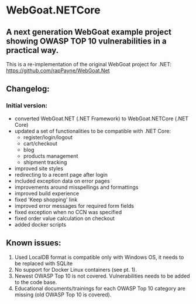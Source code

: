 # WebGoat.NETCore

## A next generation WebGoat example project showing OWASP TOP 10 vulnerabilities in a practical way.

This is a re-implementation of the original WebGoat project for .NET:
https://github.com/rapPayne/WebGoat.Net

## Changelog:

### Initial version:
- converted WebGoat.NET (.NET Framework) to WebGoat.NETCore (.NET Core)
- updated a set of functionalities to be compatible with .NET Core:
    - register/login/logout
    - cart/checkout
    - blog
    - products management
    - shipment tracking
- improved site styles
- redirecting to a recent page after login
- included exception data on error pages
- improvements around misspellings and formattings
- improved build experience
- fixed 'Keep shopping' link
- improved error messages for required form fields
- fixed exception when no CCN was specified
- fixed order value calculation on checkout
- added docker scripts


## Known issues:

1. Used LocalDB format is compatible only with Windows OS, it needs to be replaced with SQLite
2. No support for Docker Linux containers (see pt. 1).
3. Newest OWASP Top 10 is not covered. Vulnerabilities needs to be added to the code base.
4. Educational documents/trainings for each OWASP Top 10 category are missing (old OWASP Top 10 is covered).

